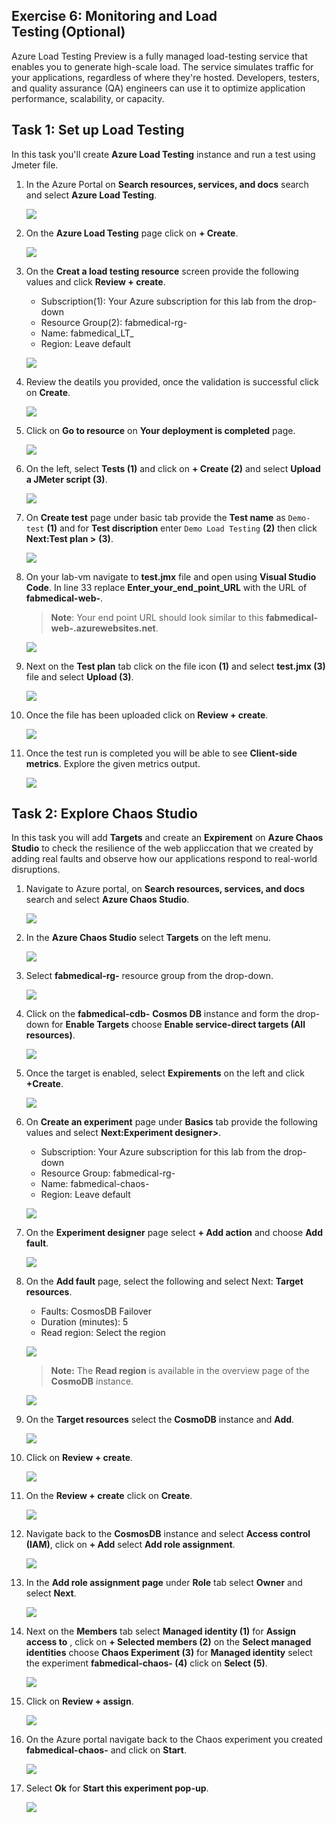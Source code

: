 ## Exercise 6: Monitoring and Load Testing (Optional)

Azure Load Testing Preview is a fully managed load-testing service that enables you to generate high-scale load. The service simulates traffic for your applications, regardless of where they're hosted. Developers, testers, and quality assurance (QA) engineers can use it to optimize application performance, scalability, or capacity.

## Task 1: Set up Load Testing

In this task you'll create **Azure Load Testing** instance and run a test using Jmeter file.

1. In the Azure Portal on **Search resources, services, and docs** search and select **Azure Load Testing**.

    ![](media/Ex6-T1-S1.png)

2. On the **Azure Load Testing** page click on **+ Create**.
   
    ![](media/Ex6-T1-S2.png)
      
3.  On the **Creat a load testing resource** screen provide the following values and click **Review + create**.

    - Subscription(1): Your Azure subscription for this lab from the drop-down
    - Resource Group(2): fabmedical-rg-<inject key="DeploymentID" enableCopy="false" />
    - Name: fabmedical_LT_<inject key="DeploymentID" enableCopy="false" />
    - Region: Leave default
    
     ![](media/Ex6-T1-S3.1.png)
 
4. Review the deatils you provided, once the validation is successful click on **Create**.
        
     ![](media/Ex6-T1-S4.png)

5.  Click on **Go to resource** on **Your deployment is completed** page.

     ![](media/Ex6-T1-S5.png)

6.  On the left, select **Tests (1)** and click on **+ Create (2)** and select **Upload a JMeter script (3)**.

     ![](media/Ex6-T1-S6.1.png)

7.  On **Create test** page under basic tab provide the **Test name** as `Demo-test` **(1)** and for **Test discription** enter `Demo Load Testing` **(2)**  then click **Next:Test plan >** **(3)**.

     ![](media/Ex6-T1-S7.png)

8. On your lab-vm navigate to **test.jmx** file and open using **Visual Studio Code**. In line 33 replace **Enter_your_end_point_URL** with the URL of **fabmedical-web-<inject key="DeploymentID" enableCopy="false" />**.
  
     > **Note**: Your end point URL should look similar to this **fabmedical-web-<inject key="DeploymentID" enableCopy="false" />.azurewebsites.net**.
  
     ![](media/Ex6-T1-S8.png)
       
9. Next on the **Test plan** tab click on the file icon **(1)** and select **test.jmx (3)** file and select **Upload (3)**.
    
     ![](media/Ex6-T1-S9.1.png)

10. Once the file has been uploaded click on **Review + create**.

     ![](media/Ex6-T1-S10.png)

11. Once the test run is completed you will be able to see **Client-side metrics**. Explore the given metrics output.

     ![](media/Ex6-T1-S11.png)
     
## Task 2: Explore Chaos Studio

In this task you will add **Targets** and create an **Expirement** on **Azure Chaos Studio** to check the resilience of the web appliccation that we created by adding  real faults and observe how our applications respond to real-world disruptions.

1. Navigate to Azure portal, on **Search resources, services, and docs** search and select **Azure Chaos Studio**.
      
      ![](media/Ex6-T2-S1.png)

2. In the **Azure Chaos Studio** select **Targets** on the left menu.

      ![](media/Ex6-T2-S2.png)
      
 3. Select **fabmedical-rg-<inject key="DeploymentID" enableCopy="false" />** resource group from the drop-down.
 
       ![](media/Ex6-T2-S3.png)
     
 4. Click on the **fabmedical-cdb-<inject key="DeploymentID" enableCopy="false" />** **Cosmos DB** instance and form the drop-down for **Enable Targets** choose **Enable service-direct targets (All resources)**.

     ![](media/Ex6-T2-S4.png)
     
 5. Once the target is enabled, select **Expirements** on the left and click **+Create**.
 
     ![](media/Ex6-T2-S5.1.png)
 
 6. On **Create an experiment** page under **Basics** tab provide the following values and select **Next:Experiment designer>**.
 
    - Subscription: Your Azure subscription for this lab from the drop-down
    - Resource Group: fabmedical-rg-<inject key="DeploymentID" enableCopy="false" />
    - Name: fabmedical-chaos-<inject key="DeploymentID" enableCopy="false" />
    - Region: Leave default
 
     ![](media/Ex6-T2-S6.2.png)
 
 7. On the **Experiment designer** page select **+ Add action** and choose **Add fault**.

      ![](media/Ex6-T2-S7.1.png)
 
 8. On the **Add fault** page, select the following and select Next: **Target resources**.
   
     - Faults: CosmosDB Failover
     - Duration (minutes): 5
     - Read region: Select the region 
     
      ![](media/Ex6-T2-S8.png)
       
    > **Note:** The **Read region** is available in the overview page of the **CosmoDB** instance. 
        
       ![](media/Note-1.png)
       
 
  9. On the  **Target resources** select the **CosmoDB** instance and **Add**.
  
       ![](media/Ex6-T2-S9.1.png)
  
  10. Click on **Review + create**.
  
        ![](media/Ex6-T2-S10.png)
   
  11. On the **Review + create** click on **Create**.
  
       ![](media/Ex6-T2-S11.png)
  
  12. Navigate back to the **CosmosDB** instance and select **Access control (IAM)**, click on **+ Add** select **Add role assignment**. 
  
       ![](media/Ex6-T2-S12.png)
  
  13. In the **Add role assignment page** under **Role** tab  select **Owner** and select **Next**.
  
       ![](media/Ex6-T2-S13.png)
  
  14. Next on the **Members** tab select **Managed identity (1)**  for **Assign access to** , click on **+ Selected members (2)**  on the **Select managed identities** choose **Chaos Experiment (3)** for **Managed identity** select the experiment **fabmedical-chaos-<inject key="DeploymentID" enableCopy="false" /> (4)** click on **Select (5)**.  
   
      ![](media/Ex6-T2-S14.png)
  
  15. Click on **Review + assign**. 
   
      ![](media/Ex6-T2-S15.png)
      
  16. On the Azure portal navigate back to the Chaos experiment you created **fabmedical-chaos-<inject key="DeploymentID" enableCopy="false" />** and click on **Start**.
  
      ![](media/Ex6-T2-S16.png)
 
 17. Select **Ok** for **Start this experiment pop-up**.

       ![](media/Ex6-T2-S17.png)

